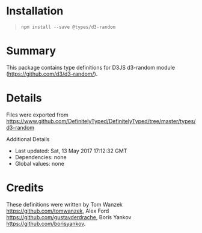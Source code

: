 # Installation
> `npm install --save @types/d3-random`

# Summary
This package contains type definitions for D3JS d3-random module (https://github.com/d3/d3-random/).

# Details
Files were exported from https://www.github.com/DefinitelyTyped/DefinitelyTyped/tree/master/types/d3-random

Additional Details
 * Last updated: Sat, 13 May 2017 17:12:32 GMT
 * Dependencies: none
 * Global values: none

# Credits
These definitions were written by Tom Wanzek <https://github.com/tomwanzek>, Alex Ford <https://github.com/gustavderdrache>, Boris Yankov <https://github.com/borisyankov>.
